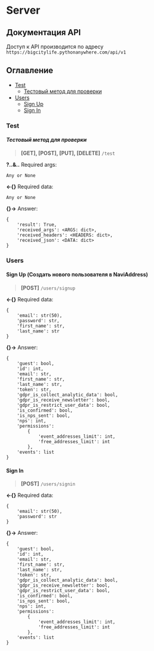 # Server

## Документация API

Доступ к API производится по адресу `https://bigcitylife.pythonanywhere.com/api/v1`

## Оглавление
* [Test](#test)
  * [Тестовый метод для проверки](#Тестовый-метод-для-проверки)
* [Users](#users)
  * [Sign Up](#sign-up-Создать-нового-пользователя-в-naviaddress)
  * [Sign In](#sign-in)

### Test
#### *Тестовый метод для проверки*
  > **[GET], [POST], [PUT], [DELETE]** `/test`
  
  **?..&..** Required args:
  ```
  Any or None
  ```
  **<-{}** Required data:
  ```
  Any or None
  ```
  **{}->** Answer:
  ```
  {
      'result': True,
      'received_args': <ARGS: dict>,
      'received_headers': <HEADERS: dict>,
      'received_json': <DATA: dict>
  }
   ```

### Users
#### Sign Up (Создать нового пользователя в NaviAddress)  
  > **[POST]** `/users/signup`
  
  **<-{}** Required data:
  ```
  {
      'email': str(50),
      'password': str,
      'first_name': str,
      'last_name': str
  }
  ```
  **{}->** Answer:
  ```
  {
      'guest': bool, 
      'id': int, 
      'email': str, 
      'first_name': str, 
      'last_name': str, 
      'token': str,
      'gdpr_is_collect_analytic_data': bool, 
      'gdpr_is_receive_newsletter': bool, 
      'gdpr_is_restrict_user_data': bool, 
      'is_confirmed': bool, 
      'is_nps_sent': bool, 
      'nps': int, 
      'permissions': 
          {
              'event_addresses_limit': int, 
              'free_addresses_limit': int
          }, 
      'events': list
  }
  ```

#### Sign In  
  > **[POST]** `/users/signin`
  
  **<-{}** Required data:
  ```
  {
      'email': str(50),
      'password': str
  }
  ```
  **{}->** Answer:
  ```
  {
      'guest': bool, 
      'id': int, 
      'email': str, 
      'first_name': str, 
      'last_name': str, 
      'token': str,
      'gdpr_is_collect_analytic_data': bool, 
      'gdpr_is_receive_newsletter': bool, 
      'gdpr_is_restrict_user_data': bool, 
      'is_confirmed': bool, 
      'is_nps_sent': bool, 
      'nps': int, 
      'permissions': 
          {
              'event_addresses_limit': int, 
              'free_addresses_limit': int
          }, 
      'events': list
  }
  ```

